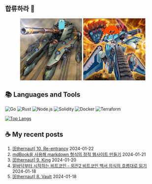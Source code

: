## 합류하라 🤝

<div align="center">
    <img src="https://github.com/piatoss3612/piatoss3612/blob/main/assets/go.png" alt="합류하라-go" width="40%" height="auto">
    <img src="https://github.com/piatoss3612/piatoss3612/blob/main/assets/rust.png" alt="합류하라-rust" width="40%" height="auto">
</div>

## 📚 Languages and Tools

![Go](https://img.shields.io/badge/Go-00ADD8?style=for-the-badge&logo=go&logoColor=white)
![Rust](https://img.shields.io/badge/Rust-000000?style=for-the-badge&logo=rust&logoColor=white)
![Node.js](https://img.shields.io/badge/Node.js-43853D?style=for-the-badge&logo=node.js&logoColor=white)
![Solidity](https://img.shields.io/badge/solidity-363636?style=for-the-badge&logo=solidity&logoColor=white)
![Docker](https://img.shields.io/badge/docker-%230db7ed.svg?style=for-the-badge&logo=docker&logoColor=white)
![Terraform](https://img.shields.io/badge/terraform-%235835CC.svg?style=for-the-badge&logo=terraform&logoColor=white)

[![Top Langs](https://github-readme-stats.vercel.app/api/top-langs/?username=piatoss3612&layout=compact)](https://github.com/piatoss3612/github-readme-stats)

## ☕ My recent posts

1. [[Ethernaut] 10. Re-entrancy](https://piatoss3612.tistory.com/106) 2024-01-22
2. [mdBook을 사용해 markdown 형식의 정적 웹사이트 만들기](https://piatoss3612.tistory.com/105) 2024-01-21
3. [[Ethernaut] 9. King](https://piatoss3612.tistory.com/104) 2024-01-20
4. [밑바닥부터 시작하는 비트코인 - 외전2 비트코인 백서 의식의 흐름대로 읽기](https://piatoss3612.tistory.com/103) 2024-01-18
5. [[Ethernaut] 8. Vault](https://piatoss3612.tistory.com/102) 2024-01-18